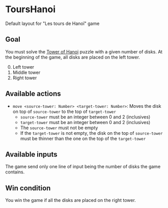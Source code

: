 # ToursHanoi

Default layout for "Les tours de Hanoï" game

## Goal

You must solve the [Tower of Hanoi](https://en.wikipedia.org/wiki/Tower_of_Hanoi) puzzle with a given number of disks. At the beginning of the game, all disks are placed on the left tower.

0. Left tower
1. Middle tower
2. Right tower

## Available actions

- `move <source-tower: Number> <target-tower: Number>`: Moves the disk on top of `source-tower` to the top of `target-tower`
    - `source-tower` must be an integer between 0 and 2 (inclusives)
    - `target-tower` must be an integer between 0 and 2 (inclusives)
    - The `source-tower` must not be empty
    - If the `target-tower` is not empty, the disk on the top of `source-tower` must be thinner than the one on the top of the `target-tower`

## Available inputs

The game send only one line of input being the number of disks the game contains.

## Win condition

You win the game if all the disks are placed on the right tower.
